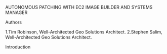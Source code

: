 AUTONOMOUS PATCHING WITH EC2 IMAGE BUILDER AND SYSTEMS MANAGER

Authors

1.Tim Robinson, Well-Architected Geo Solutions Architect.
2.Stephen Salim, Well-Architected Geo Solutions Architect.

Introduction

